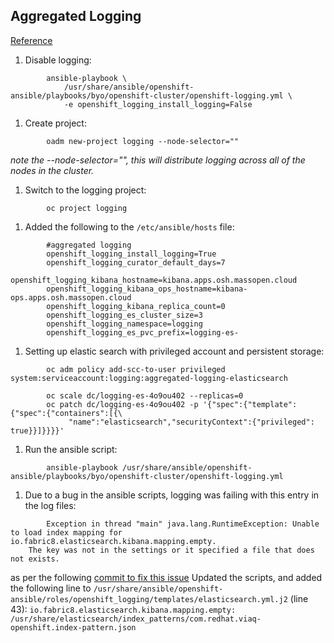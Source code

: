 ## Aggregated Logging
[Reference](https://docs.openshift.com/container-platform/3.5/install_config/aggregate_logging_sizing.html)

 1. Disable logging:
```shell
        ansible-playbook \
            /usr/share/ansible/openshift-ansible/playbooks/byo/openshift-cluster/openshift-logging.yml \
            -e openshift_logging_install_logging=False
```
 1. Create project:
```shell
        oadm new-project logging --node-selector=""
```
 *note the --node-selector="", this will distribute logging across all of the nodes in the cluster.*
 1. Switch to the logging project:
```shell
        oc project logging
```
 1. Added the following to the `/etc/ansible/hosts` file:
```shell
        #aggregated logging
        openshift_logging_install_logging=True
        openshift_logging_curator_default_days=7
        openshift_logging_kibana_hostname=kibana.apps.osh.massopen.cloud
        openshift_logging_kibana_ops_hostname=kibana-ops.apps.osh.massopen.cloud
        openshift_logging_kibana_replica_count=0
        openshift_logging_es_cluster_size=3
        openshift_logging_namespace=logging
        openshift_logging_es_pvc_prefix=logging-es-
```
 1. Setting up elastic search with privileged account and persistent storage: 
```shell
        oc adm policy add-scc-to-user privileged system:serviceaccount:logging:aggregated-logging-elasticsearch

        oc scale dc/logging-es-4o9ou402 --replicas=0
        oc patch dc/logging-es-4o9ou402 -p '{"spec":{"template":{"spec":{"containers":[{\ 
             "name":"elasticsearch","securityContext":{"privileged": true}}]}}}}'
```
 1. Run the ansible script:  
```shell
        ansible-playbook /usr/share/ansible/openshift-ansible/playbooks/byo/openshift-cluster/openshift-logging.yml
```
 1. Due to a bug in the ansible scripts, logging was failing with this entry in the log files:
```shell
        Exception in thread "main" java.lang.RuntimeException: Unable to load index mapping for io.fabric8.elasticsearch.kibana.mapping.empty.  
	The key was not in the settings or it specified a file that does not exists.
```
 as per the following [commit to fix this issue](https://github.com/openshift/openshift-ansible/pull/4657/files) 
 Updated the scripts, and added the following line to 
 `/usr/share/ansible/openshift-ansible/roles/openshift_logging/templates/elasticsearch.yml.j2` (line 43): 
 `io.fabric8.elasticsearch.kibana.mapping.empty: /usr/share/elasticsearch/index_patterns/com.redhat.viaq-openshift.index-pattern.json`
